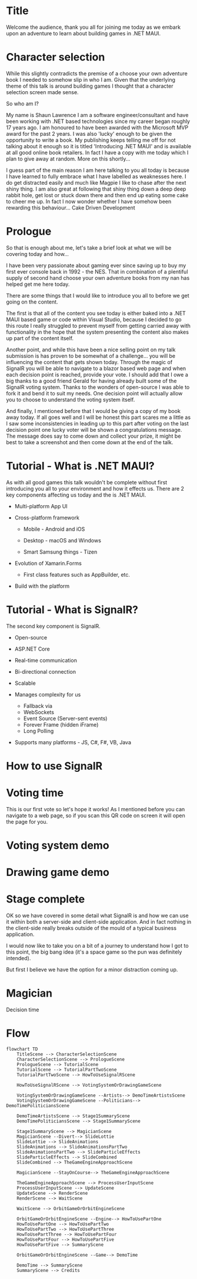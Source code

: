 ﻿
# Title

Welcome the audience, thank you all for joining me today as we embark upon an adventure to learn about building games in .NET MAUI.

# Character selection

While this slightly contradicts the premise of a choose your own adventure book I needed to somehow slip in who I am. Given that the underlying theme of this talk is around building games I thought that a character selection screen made sense.

So who am I?

My name is Shaun Lawrence
I am a software engineer/consultant and have been working with .NET based technologies since my career began roughly 17 years ago.
I am honoured to have been awarded with the Microsoft MVP award for the past 2 years.
I was also 'lucky' enough to be given the opportunity to write a book. My publishing keeps telling me off for not talking about it enough so it is titled 'Introducing .NET MAUI' and is available at all good online book retailers.
In fact I have a copy with me today which I plan to give away at random. More on this shortly...

I guess part of the main reason I am here talking to you all today is because I have learned to fully embrace what I have labelled as weaknesses here.
I do get distracted easily and much like Magpie I like to chase after the next shiny thing.
I am also great at following that shiny thing down a deep deep rabbit hole, get lost or stuck down there and then end up eating some cake to cheer me up.
In fact I now wonder whether I have somehow been rewarding this behaviour... Cake Driven Development

# Prologue

So that is enough about me, let's take a brief look at what we will be covering today and how...

I have been very passionate about gaming ever since saving up to buy my first ever console back in 1992 - the NES. That in combination of a plentiful supply of second hand choose your own adventure books from my nan has helped get me here today.

There are some things that I would like to introduce you all to before we get going on the content.

The first is that all of the content you see today is either baked into a .NET MAUI based game or code within Visual Studio, because I decided to go this route I really struggled to prevent myself from getting carried away with functionality in the hope that the system presenting the content also makes up part of the content itself.

Another point, and while this have been a nice selling point on my talk submission is has proven to be somewhat of a challenge... you will be influencing the content that gets shown today. Through the magic of SignalR you will be able to navigate to a blazor based web page and when each decision point is reached, provide your vote. I should add that I owe a big thanks to a good friend Gerald for having already built some of the SignalR voting system. Thanks to the wonders of open-source I was able to fork it and bend it to suit my needs. One decision point will actually allow you to choose to understand the voting system itself.

And finally, I mentioned before that I would be giving a copy of my book away today. If all goes well and I will be honest this part scares me a little as I saw some inconsistencies in leading up to this part
after voting on the last decision point one lucky voter will be shown a congratulations message. The message does say to come down and collect your prize, it might be best to take a screenshot and then come down
at the end of the talk.

# Tutorial - What is .NET MAUI?

As with all good games this talk wouldn't be complete without first introducing you all to your environment and how it effects us. There are 2 key components affecting us today and the is .NET MAUI.

- Multi-platform App UI

- Cross-platform framework

  - Mobile - Android and iOS

  - Desktop - macOS and Windows

  - Smart Samsung things - Tizen

- Evolution of Xamarin.Forms

  - First class features such as AppBuilder, etc.

- Build with the platform

# Tutorial - What is SignalR?

The second key component is SignalR.

- Open-source

- ASP.NET Core

- Real-time communication

- Bi-directional connection

- Scalable

- Manages complexity for us
    - Fallback via
    - WebSockets
    - Event Source (Server-sent events)
    - Forever Frame (hidden iFrame)
    - Long Polling

- Supports many platforms - JS, C#, F#, VB, Java

# How to use SignalR



# Voting time

This is our first vote so let's hope it works! As I mentioned before you can navigate to a web page, so if you scan this QR code on screen it will open the page for you.

# Voting system demo

# Drawing game demo


# Stage complete

OK so we have covered in some detail what SignalR is and how we can use it within both a server-side and client-side application. And in fact nothing in the client-side really breaks outside of the mould of a typical business application.

I would now like to take you on a bit of a journey to understand how I got to this point, the big bang idea (it's a space game so the pun was definitely intended).

But first I believe we have the option for a minor distraction coming up.

# Magician

Decision time

# Flow

```mermaid
flowchart TD
    TitleScene --> CharacterSelectionScene
    CharacterSelectionScene --> PrologueScene
    PrologueScene --> TutorialScene
    TutorialScene --> TutorialPartTwoScene
    TutorialPartTwoScene --> HowToUseSignalRScene

    HowToUseSignalRScene --> VotingSystemOrDrawingGameScene

    VotingSystemOrDrawingGameScene --Artists--> DemoTimeArtistsScene
    VotingSystemOrDrawingGameScene --Politicians--> DemoTimePoliticiansScene

    DemoTimeArtistsScene --> Stage1SummaryScene
    DemoTimePoliticiansScene --> Stage1SummaryScene

    Stage1SummaryScene --> MagicianScene
    MagicianScene --Divert--> SlideLottie
    SlideLottie --> SlideAnimations
    SlideAnimations --> SlideAnimationsPartTwo
    SlideAnimationsPartTwo --> SlideParticleEffects
    SlideParticleEffects --> SlideCombined
    SlideCombined --> TheGameEngineApproachScene

    MagicianScene --StayOnCourse--> TheGameEngineApproachScene

    TheGameEngineApproachScene --> ProcessUserInputScene
    ProcessUserInputScene --> UpdateScene
    UpdateScene --> RenderScene
    RenderScene --> WaitScene

    WaitScene --> OrbitGameOrOrbitEngineScene

    OrbitGameOrOrbitEngineScene --Engine--> HowToUsePartOne
    HowToUsePartOne --> HowToUsePartTwo
    HowToUsePartTwo --> HowToUsePartThree
    HowToUsePartThree --> HowToUsePartFour
    HowToUsePartFour --> HowToUsePartFive
    HowToUsePartFive --> SummaryScene

    OrbitGameOrOrbitEngineScene --Game--> DemoTime

    DemoTime --> SummaryScene
    SummaryScene --> Credits
```
